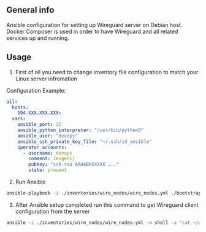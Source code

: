 ## General info
Ansible configuration for setting up Wireguard server on Debian host. Docker Composer is used in order to have Wireguard and all related services up and running.

## Usage
1. First of all you need to change inventory file configuration to match your Linux server infromation

Configuration Example:
```yaml
all:
  hosts:
    194.XXX.XXX.XXX:
  vars:
    ansible_port: 22
    ansible_python_interpreter: "/usr/bin/python3"
    ansible_user: "devops"
    ansible_ssh_private_key_file: "~/.ssh/id_ansible"
    operator_accounts:
      - username: devops
        comment: Jevgenij
        pubkey: "ssh-rsa AAAABXXXXXX ..."
        state: present
```
2. Run Ansible

```bash
ansible-playbook -i ./inventories/wire_nodes/wire_nodes.yml ./bootstrap_server.yml
```

3. After Ansible setup completed run this command to get Wireguard client configuration from the server


```bash
ansible -i ./inventories/wire_nodes/wire_nodes.yml -m shell -a "cat ~/wireguard_setup/config/peer1/peer1.conf" all
```
